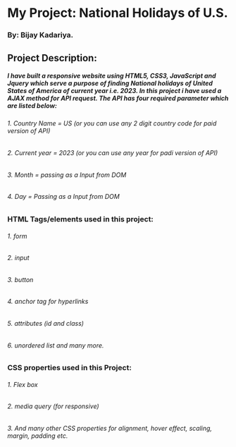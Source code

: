 # My Project: National Holidays of U.S.

### By: Bijay Kadariya.

## Project Description:

##### I have built a responsive website using HTML5, CSS3, JavaScript and Jquery which serve a purpose of finding National holidays of United States of America of current year i.e. 2023. In this project i have used a AJAX method for API request. The API has four required parameter which are listed below:

###### 1. Country Name = US (or you can use any 2 digit country code for paid version of API)

###### 2. Current year = 2023 (or you can use any year for padi version of API)

###### 3. Month = passing as a Input from DOM

###### 4. Day = Passing as a Input from DOM

### HTML Tags/elements used in this project:

###### 1. form

###### 2. input

###### 3. button

###### 4. anchor tag for hyperlinks

###### 5. attributes (id and class)

###### 6. unordered list and many more.

### CSS properties used in this Project:

###### 1. Flex box

###### 2. media query (for responsive)

###### 3. And many other CSS properties for alignment, hover effect, scaling, margin, padding etc.
